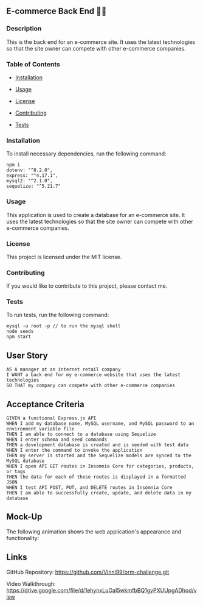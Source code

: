
## E-commerce Back End 🚀✨

### Description

This is the back end for an e-commerce site. It uses the latest technologies so that the site owner can compete with other e-commerce companies.

### Table of Contents

* [Installation](#installation)

* [Usage](#usage)

* [License](#license)

* [Contributing](#contributing)

* [Tests](#tests)


### Installation

To install necessary dependencies, run the following command:

```
npm i
dotenv: "^8.2.0",
express: "^4.17.1",
mysql2: "^2.1.0",
sequelize: "^5.21.7"
```

### Usage

This application is used to create a database for an e-commerce site. It uses the latest technologies so that the site owner can compete with other e-commerce companies.

### License

This project is licensed under the MIT license.

### Contributing

If you would like to contribute to this project, please contact me.

### Tests

To run tests, run the following command:

```
mysql -u root -p // to run the mysql shell
node seeds
npm start
```

## User Story

```
AS A manager at an internet retail company
I WANT a back end for my e-commerce website that uses the latest technologies
SO THAT my company can compete with other e-commerce companies
```

## Acceptance Criteria

```
GIVEN a functional Express.js API
WHEN I add my database name, MySQL username, and MySQL password to an environment variable file
THEN I am able to connect to a database using Sequelize
WHEN I enter schema and seed commands
THEN a development database is created and is seeded with test data
WHEN I enter the command to invoke the application
THEN my server is started and the Sequelize models are synced to the MySQL database
WHEN I open API GET routes in Insomnia Core for categories, products, or tags
THEN the data for each of these routes is displayed in a formatted JSON
WHEN I test API POST, PUT, and DELETE routes in Insomnia Core
THEN I am able to successfully create, update, and delete data in my database
```

## Mock-Up

The following animation shows the web application's appearance and functionality:


## Links

GitHub Repository: <https://github.com/Vinni99/orm-challenge.git>

Video Walkthrough: <https://drive.google.com/file/d/1ehynxLuOaI5wkmfbBQ1gyPXUUpgADhod/view>
